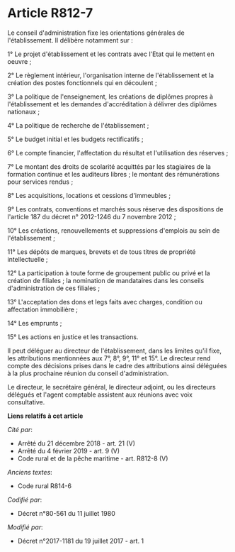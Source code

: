 # Article R812-7

Le conseil d'administration fixe les orientations générales de l'établissement. Il délibère notamment sur :

1° Le projet d'établissement et les contrats avec l'Etat qui le mettent en oeuvre ;

2° Le règlement intérieur, l'organisation interne de l'établissement et la création des postes fonctionnels qui en
découlent ;

3° La politique de l'enseignement, les créations de diplômes propres à l'établissement et les demandes d'accréditation à
délivrer des diplômes nationaux ;

4° La politique de recherche de l'établissement ;

5° Le budget initial et les budgets rectificatifs ;

6° Le compte financier, l'affectation du résultat et l'utilisation des réserves ;

7° Le montant des droits de scolarité acquittés par les stagiaires de la formation continue et les auditeurs libres ; le
montant des rémunérations pour services rendus ;

8° Les acquisitions, locations et cessions d'immeubles ;

9° Les contrats, conventions et marchés sous réserve des dispositions de l'article 187 du décret n° 2012-1246 du 7 novembre
2012 ;

10° Les créations, renouvellements et suppressions d'emplois au sein de l'établissement ;

11° Les dépôts de marques, brevets et de tous titres de propriété intellectuelle ;

12° La participation à toute forme de groupement public ou privé et la création de filiales ; la nomination de mandataires
dans les conseils d'administration de ces filiales ;

13° L'acceptation des dons et legs faits avec charges, condition ou affectation immobilière ;

14° Les emprunts ;

15° Les actions en justice et les transactions.

Il peut déléguer au directeur de l'établissement, dans les limites qu'il fixe, les attributions mentionnées aux 7°, 8°, 9°,
11° et 15°. Le directeur rend compte des décisions prises dans le cadre des attributions ainsi déléguées à la plus prochaine
réunion du conseil d'administration.

Le directeur, le secrétaire général, le directeur adjoint, ou les directeurs délégués et l'agent comptable assistent aux
réunions avec voix consultative.

**Liens relatifs à cet article**

_Cité par_:

  - Arrêté du 21 décembre 2018 - art. 21 (V)
  - Arrêté du 4 février 2019 - art. 9 (V)
  - Code rural et de la pêche maritime - art. R812-8 (V)

_Anciens textes_:

  - Code rural R814-6

_Codifié par_:

  - Décret n°80-561 du 11 juillet 1980

_Modifié par_:

  - Décret n°2017-1181 du 19 juillet 2017 - art. 1

